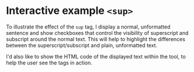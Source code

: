# Interactive example `<sup>`

To illustrate the effect of the `sup` tag, I display a normal, unformatted sentence and show checkboxes that control the visibility of superscript and subscript around the normal text. This will help to highlight the differences between the superscript/subscript and plain, unformatted text.

I'd also like to show the HTML code of the displayed text within the tool, to help the user see the tags in action.
